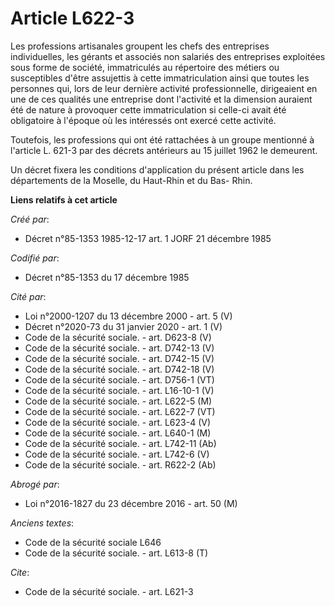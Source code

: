 # Article L622-3

Les professions artisanales groupent les chefs des entreprises individuelles, les gérants et associés non salariés des
entreprises exploitées sous forme de société, immatriculés au répertoire des métiers ou susceptibles d'être assujettis à
cette immatriculation ainsi que toutes les personnes qui, lors de leur dernière activité professionnelle, dirigeaient en une
de ces qualités une entreprise dont l'activité et la dimension auraient été de nature à provoquer cette immatriculation si
celle-ci avait été obligatoire à l'époque où les intéressés ont exercé cette activité. 

Toutefois, les professions qui ont été rattachées à un groupe mentionné à l'article L. 621-3 par des décrets antérieurs au 15
juillet 1962 le demeurent.

Un décret fixera les conditions d'application du présent article dans les départements de la Moselle, du Haut-Rhin et du Bas-
Rhin.

**Liens relatifs à cet article**

_Créé par_:

  - Décret n°85-1353 1985-12-17 art. 1 JORF 21 décembre 1985

_Codifié par_:

  - Décret n°85-1353 du 17 décembre 1985

_Cité par_:

  - Loi n°2000-1207 du 13 décembre 2000 - art. 5 (V)
  - Décret n°2020-73 du 31 janvier 2020 - art. 1 (V)
  - Code de la sécurité sociale. - art. D623-8 (V)
  - Code de la sécurité sociale. - art. D742-13 (V)
  - Code de la sécurité sociale. - art. D742-15 (V)
  - Code de la sécurité sociale. - art. D742-18 (V)
  - Code de la sécurité sociale. - art. D756-1 (VT)
  - Code de la sécurité sociale. - art. L16-10-1 (V)
  - Code de la sécurité sociale. - art. L622-5 (M)
  - Code de la sécurité sociale. - art. L622-7 (VT)
  - Code de la sécurité sociale. - art. L623-4 (V)
  - Code de la sécurité sociale. - art. L640-1 (M)
  - Code de la sécurité sociale. - art. L742-11 (Ab)
  - Code de la sécurité sociale. - art. L742-6 (V)
  - Code de la sécurité sociale. - art. R622-2 (Ab)

_Abrogé par_:

  - Loi n°2016-1827 du 23 décembre 2016 - art. 50 (M)

_Anciens textes_:

  - Code de la sécurité sociale L646
  - Code de la sécurité sociale. - art. L613-8 (T)

_Cite_:

  - Code de la sécurité sociale. - art. L621-3
